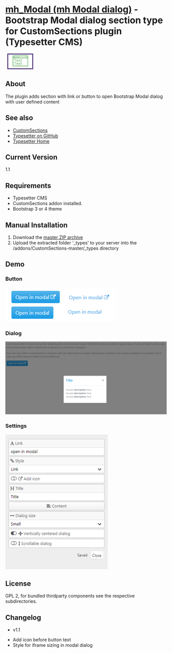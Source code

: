 # [mh_Modal (mh Modal dialog)](https://github.com/mahotilo/CS.mh_Modal) - Bootstrap Modal dialog section type for CustomSections plugin (Typesetter CMS)
![](_types/mh_modal/ui_icon.png)

## About
The plugin adds section with link or button to open  Bootstrap Modal dialog with user defined content

## See also 
* [CustomSections](https://github.com/juek/CustomSections)
* [Typesetter on GitHub](https://github.com/Typesetter/Typesetter)
* [Typesetter Home](http://www.typesettercms.com)

## Current Version 
1.1

## Requirements
* Typesetter CMS
* CustomSections addon installed.
* Bootstrap 3 or 4 theme

## Manual Installation
1. Download the [master ZIP archive](https://github.com/mahotilo/CS.mh_Modal/archive/master.zip)
2. Upload the extracted folder '_types' to your server into the /addons/CustomSections-master/_types directory


## Demo
### Button
![image](demo/button.png)

### Dialog
![image](demo/dialog.png)

### Settings
![image](demo/settings.png)


## License
GPL 2, for bundled thirdparty components see the respective subdirectories.

## Changelog
* v1.1 
 - Add icon before button text
 - Style for iframe sizing in modal dialog
